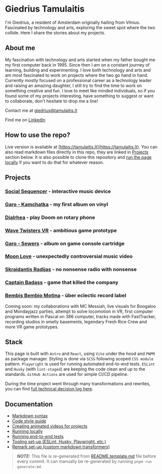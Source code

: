 # Giedrius Tamulaitis

I'm Giedrius, a resident of Amsterdam originally hailing from Vilnius. Fascinated by technology and arts, exploring the sweet spot where the two collide. Here I share the stories about my projects.


## About me

My fascination with technology and arts started when my father bought me my first computer back in 1995. Since then I am on a constant journey of learning, building and experimenting. I love both technology and arts and am most fascinated to work on projects where the two go hand in hand. Currently mostly focused on a professional career as a technology leader and raising an amazing daughter, I still try to find the time to work on something creative and fun. I love to meet like minded individuals, so if you found some of my projects interesting, have something to suggest or want to collaborate, don't hesitate to drop me a line!

Contact me at [giedrius@tamulaitis.lt](mailto:giedrius@tamulaitis.lt)

Find me on [LinkedIn](https://www.linkedin.com/in/giedriustamulaitis)


## How to use the repo?

Live version is available at [https://tamulaitis.lt](https://tamulaitis.lt). You can also read markdown files directly in this repo, they are linked in [Projects](#projects) section below. It is also possible to clone this repository and [run the page locally](#running-locally) if you want to do that for whatever reason.


## Projects

### **[Social Sequencer](/public/content/social-sequencer/README.md)** - interactive music device
### **[Garo - Kamchatka](/public/content/kamchatka-vinyl/README.md)** - my first album on vinyl
### **[Dialrhea](/public/content/dialrhea/README.md)** - play Doom on rotary phone
### **[Wave Twisters VR](/public/content/wavetwisters-vr/README.md)** - ambitious game prototype
### **[Garo - Sewers](/public/content/sewers/README.md)** - album on game console cartridge
### **[Moon Love](/public/content/moon-love/README.md)** - unexpectedly controversial music video
### **[Skraidantis Radijas](/public/content/skraidantis-radijas/README.md)** - no nonsense radio with nonsense
### **[Captain Badass](/public/content/captain-badass/README.md)** - game that killed the company
### **[Bembis Bembio Motina](/public/content/bembis-bembio-motina/README.md)** - über eclectic record label


Coming soon: my collaborations with MC Messiah, live visuals for Boogaloo and Mondayjazz parties, attempt to solve locomotion in VR, first computer programs written in Pascal on 386 computer, tracks made with FastTracker, recording studios in smelly basements, legendary Fresh Rice Crew and more VR game prototypes.


## Stack

This page is built with `Astro` and `React`, using `Vite` under the hood and `PNPM` as package manager. Styling is done via `SCSS` following scoped `CSS module` pattern. `Playwright` is used for running automated end-to-end tests. `ESLint` and `Husky` (with `lint-staged`) are keeping the code clean and up to the standards. `GitHub Actions` are used for simple CI/CD pipeline.

During the time project went through many transformations and rewrites, you can find [full technical decision log here](./docs/tech-decision-log.md).


## Documentation
- [Markdown syntax](docs/extended-markdown-syntax.md)
- [Code style guide](docs/code-style-guide.md)
- [Creating animated videos for projects](docs/creating-videos.md)
- [Running locally](docs/running-locally.md)
- [Running end-to-end tests](src/tests/README.md)
- [Tooling set-up (ESLint, Husky, Playwright, etc.)](docs/tooling-set-up.md)
- [Remark set-up (custom markdown transformers)](src/remark-plugins/README.md)


> ***NOTE:*** This file is re-generated from [README.template.md](README.template.md) file before every commit. It can manually be re-generated by running `pnpm run generate:md`.
